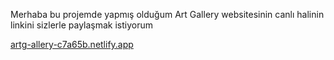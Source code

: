 <p>Merhaba bu projemde yapmış olduğum Art Gallery websitesinin canlı halinin linkini sizlerle paylaşmak istiyorum</p>
<a href="">artg-allery-c7a65b.netlify.app<a/>
